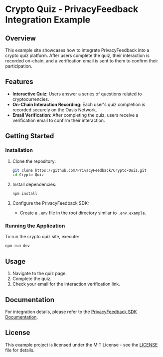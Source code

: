 # Crypto Quiz - PrivacyFeedback Integration Example

## Overview
This example site showcases how to integrate PrivacyFeedback into a crypto quiz platform. After users complete the quiz, their interaction is recorded on-chain, and a verification email is sent to them to confirm their participation.

## Features
- **Interactive Quiz**: Users answer a series of questions related to cryptocurrencies.
- **On-Chain Interaction Recording**: Each user's quiz completion is recorded securely on the Oasis Network.
- **Email Verification**: After completing the quiz, users receive a verification email to confirm their interaction.

## Getting Started

### Installation
1. Clone the repository:
   ```bash
   git clone https://github.com/PrivacyFeedback/Crypto-Quiz.git
   cd Crypto-Quiz
   ```

2. Install dependencies:
   ```bash
   npm install
   ```

3. Configure the PrivacyFeedback SDK:
   - Create a `.env` file in the root directory similar to `.env.example`.
   

### Running the Application
To run the crypto quiz site, execute:
```bash
npm run dev
```

## Usage
1. Navigate to the quiz page.
2. Complete the quiz.
3. Check your email for the interaction verification link.

## Documentation
For integration details, please refer to the [PrivacyFeedback SDK Documentation](https://privacy-feedback.vercel.app/).

## License
This example project is licensed under the MIT License - see the [LICENSE](LICENSE) file for details.
